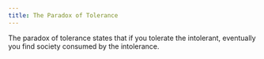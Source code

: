 ```yaml
---
title: The Paradox of Tolerance
---
```


The paradox of tolerance states that if you tolerate the intolerant, eventually you find society consumed by the intolerance.